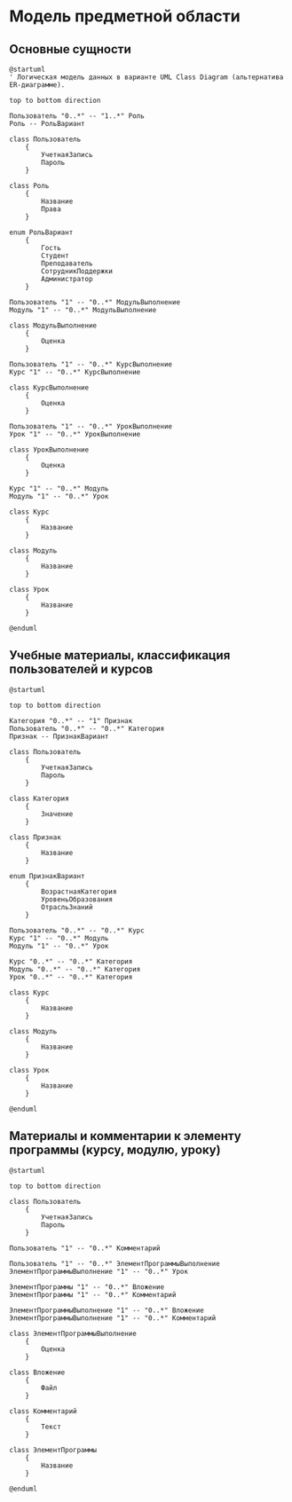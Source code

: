 # Модель предметной области
<!-- Логическая модель, содержащая бизнес-сущности предметной области, ключевые атрибуты и связи между ними. 
Подробнее: https://confluence.mts.ru/pages/viewpage.action?pageId=375782602

Используется диаграмма классов UML. Документация: https://plantuml.com/class-diagram 
-->

## Основные сущности

```plantuml
@startuml
' Логическая модель данных в варианте UML Class Diagram (альтернатива ER-диаграмме).

top to bottom direction

Пользователь "0..*" -- "1..*" Роль
Роль -- РольВариант

class Пользователь
    {
        УчетнаяЗапись
        Пароль
    }

class Роль
    {
        Название
        Права
    }

enum РольВариант
    {
        Гость
        Студент
        Преподаватель
        СотрудникПоддержки
        Администратор
    }

Пользователь "1" -- "0..*" МодульВыполнение
Модуль "1" -- "0..*" МодульВыполнение

class МодульВыполнение
    {
        Оценка
    }

Пользователь "1" -- "0..*" КурсВыполнение
Курс "1" -- "0..*" КурсВыполнение

class КурсВыполнение
    {
        Оценка
    }

Пользователь "1" -- "0..*" УрокВыполнение
Урок "1" -- "0..*" УрокВыполнение

class УрокВыполнение 
    {
        Оценка
    }

Курс "1" -- "0..*" Модуль
Модуль "1" -- "0..*" Урок

class Курс
    {
        Название
    }

class Модуль
    {
        Название
    }

class Урок
    {
        Название
    }

@enduml
```

## Учебные материалы, классификация пользователей и курсов

```plantuml
@startuml

top to bottom direction

Категория "0..*" -- "1" Признак
Пользователь "0..*" -- "0..*" Категория
Признак -- ПризнакВариант

class Пользователь
    {
        УчетнаяЗапись
        Пароль
    }

class Категория
    {
        Значение
    }

class Признак
    {
        Название
    }

enum ПризнакВариант
    {
        ВозрастнаяКатегория
        УровеньОбразования
        ОтрасльЗнаний
    }

Пользователь "0..*" -- "0..*" Курс
Курс "1" -- "0..*" Модуль
Модуль "1" -- "0..*" Урок

Курс "0..*" -- "0..*" Категория
Модуль "0..*" -- "0..*" Категория
Урок "0..*" -- "0..*" Категория

class Курс
    {
        Название
    }

class Модуль
    {
        Название
    }

class Урок
    {
        Название
    }

@enduml
```

## Материалы и комментарии к элементу программы (курсу, модулю, уроку)

```plantuml
@startuml

top to bottom direction

class Пользователь
    {
        УчетнаяЗапись
        Пароль
    }

Пользователь "1" -- "0..*" Комментарий

Пользователь "1" -- "0..*" ЭлементПрограммыВыполнение
ЭлементПрограммыВыполнение "1" -- "0..*" Урок

ЭлементПрограммы "1" -- "0..*" Вложение
ЭлементПрограммы "1" -- "0..*" Комментарий

ЭлементПрограммыВыполнение "1" -- "0..*" Вложение
ЭлементПрограммыВыполнение "1" -- "0..*" Комментарий

class ЭлементПрограммыВыполнение 
    {
        Оценка
    }

class Вложение
    {
        Файл
    }

class Комментарий
    {
        Текст
    }

class ЭлементПрограммы
    {
        Название
    }

@enduml
```